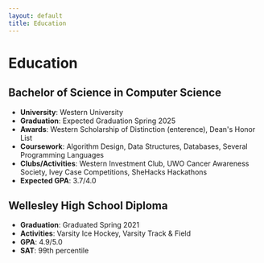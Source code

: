 ```yaml
---
layout: default
title: Education
---
```


# Education

## Bachelor of Science in Computer Science
- **University**: Western University
- **Graduation**: Expected Graduation Spring 2025
- **Awards**: Western Scholarship of Distinction (enterence), Dean's Honor List
- **Coursework**: Algorithm Design, Data Structures, Databases, Several Programming Languages
- **Clubs/Activities**: Western Investment Club, UWO Cancer Awareness Society, Ivey Case Competitions, SheHacks Hackathons
- **Expected GPA**: 3.7/4.0

## Wellesley High School Diploma
- **Graduation**: Graduated Spring 2021
- **Activities**: Varsity Ice Hockey, Varsity Track & Field 
- **GPA**: 4.9/5.0
- **SAT**: 99th percentile